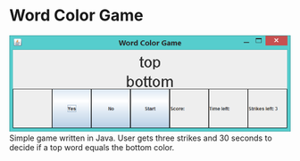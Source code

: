 # Word Color Game
![My image](https://github.com/rorduno/word-color-game/blob/master/img/shot1.png)
Simple game written in Java. User gets three strikes and 30 seconds to decide if a top word equals the bottom color.


